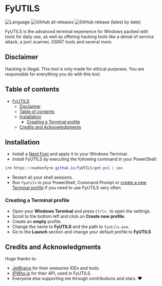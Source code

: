 # FyUTILS

![Language](https://img.shields.io/badge/dynamic/json?label=Language&query=language&url=https%3A%2F%2Fapi.github.com%2Frepos%2FNoahOnFyre%2FFyUTILS&style=for-the-badge&logo=github&color=%234f46e5)
![GitHub all releases](https://img.shields.io/github/downloads/NoahOnFyre/FyUTILS/total?style=for-the-badge&logo=github&color=%234f46e5&link=https%3A%2F%2Fgithub.com%2FNoahOnFyre%2FFyUTILS%2Freleases%2Flatest)
![GitHub release (latest by date)](https://img.shields.io/github/v/release/NoahOnFyre/FyUTILS?style=for-the-badge&logo=github&color=%234f46e5&link=https%3A%2F%2Fgithub.com%2FNoahOnFyre%2FFyUTILS%2Freleases%2Flatest)

FyUTILS is the advanced terminal experience for Windows packed with tools for daily use,
as well as offering hacking tools like a denial of service attack, a port scanner, OSINT tools and several more.

## Disclaimer
Hacking is illegal. This tool is only made for ethical purposes.
You are responsible for everything you do with this tool.

## Table of contents
<!-- TOC -->
* [FyUTILS](#fyutils)
  * [Disclaimer](#disclaimer)
  * [Table of contents](#table-of-contents)
  * [Installation](#installation)
    * [Creating a Terminal profile](#creating-a-terminal-profile)
  * [Credits and Acknowledgments](#credits-and-acknowledgments)
<!-- TOC -->

## Installation
- Install a [Nerd Font](https://www.nerdfonts.com/font-downloads) and apply it to your Windows Terminal.
- Install FyUTILS by executing the following command in your PowerShell:
```powershell
irm https://noahonfyre.github.io/FyUTILS/get.ps1 | iex
```
- Restart all your shell sessions.
- Run `fyutils` in your PowerShell, Command Prompt or [create a new Terminal profile](#creating-a-terminal-profile) if you need to use FyUTILS very often.

### Creating a Terminal profile
- Open your **Windows Terminal** and press `Ctrl+,` to open the settings.
- Scroll to the bottom left and click on **Create new profile**.
- Create an **empty** profile.
- Change the name to **FyUTILS** and the path to `fyutils.exe`.
- Go to the **Launch** section and change your default profile to **FyUTILS**

## Credits and Acknowledgments
Huge thanks to:
- [JetBrains](https://www.jetbrains.com/) for their awesome IDEs and tools.
- [IPWho.is](https://ipwho.is/) for their API, used in FyUTILS.
- Everyone else supporting me through contributions and stars. ❤️
